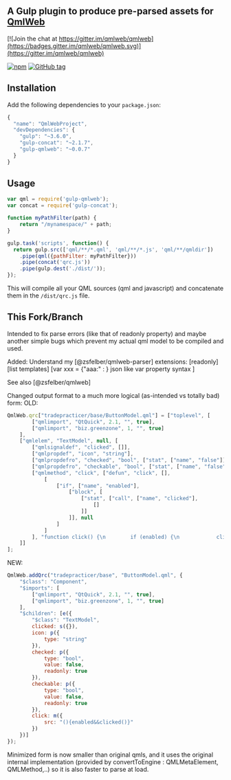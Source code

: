 ## A Gulp plugin to produce pre-parsed assets for [QmlWeb](https://github.com/qmlweb/qmlweb)

[![Join the chat at https://gitter.im/qmlweb/qmlweb](https://badges.gitter.im/qmlweb/qmlweb.svg)](https://gitter.im/qmlweb/qmlweb)

[![npm](https://img.shields.io/npm/v/gulp-qmlweb.svg)](https://www.npmjs.com/package/gulp-qmlweb)
[![GitHub tag](https://img.shields.io/github/tag/qmlweb/gulp-qmlweb.svg)](https://github.com/qmlweb/gulp-qmlweb/releases)

## Installation

Add the following dependencies to your `package.json`:

```js
{
  "name": "QmlWebProject",
  "devDependencies": {
    "gulp": "~3.6.0",
    "gulp-concat": "~2.1.7",
    "gulp-qmlweb": "~0.0.7"
  }
}
```

## Usage
```js
var qml = require('gulp-qmlweb');
var concat = require('gulp-concat');

function myPathFilter(path) {
    return "/mynamespace/" + path;
}

gulp.task('scripts', function() {
  return gulp.src(['qml/**/*.qml', 'qml/**/*.js', 'qml/**/qmldir'])
    .pipe(qml({pathFilter: myPathFilter}))
    .pipe(concat('qrc.js'))
    .pipe(gulp.dest('./dist/'));
});
```

This will compile all your QML sources (qml and javascript) and concatenate them in the `/dist/qrc.js` file.


## This Fork/Branch

Intended to fix parse errors (like that of readonly property) and maybe another simple bugs which prevent my actual qml model to be compiled and used.

Added:
Understand my [@zsfelber/qmlweb-parser] extensions:
[readonly]  [list<xxx> templates]   [var xxx = {"aaa:" : <expression>}  json like var property syntax ]

See also [@zsfelber/qmlweb]

Changed output format to a much more logical (as-intended vs totally bad) form:
OLD:
```js
QmlWeb.qrc["tradepracticer/base/ButtonModel.qml"] = ["toplevel", [
        ["qmlimport", "QtQuick", 2.1, "", true],
        ["qmlimport", "biz.greenzone", 1, "", true]
    ],
    ["qmlelem", "TextModel", null, [
        ["qmlsignaldef", "clicked", []],
        ["qmlpropdef", "icon", "string"],
        ["qmlpropdefro", "checked", "bool", ["stat", ["name", "false"]], "false;\n    "],
        ["qmlpropdefro", "checkable", "bool", ["stat", ["name", "false"]], "false;\n\n    "],
        ["qmlmethod", "click", ["defun", "click", [],
            [
                ["if", ["name", "enabled"],
                    ["block", [
                        ["stat", ["call", ["name", "clicked"],
                            []
                        ]]
                    ]], null
                ]
            ]
        ], "function click() {\n        if (enabled) {\n            clicked();\n        }\n    }\n"]
    ]]
];
```

NEW:
```js
QmlWeb.addQrc("tradepracticer/base", "ButtonModel.qml", {
    "$class": "Component",
    "$imports": [
        ["qmlimport", "QtQuick", 2.1, "", true],
        ["qmlimport", "biz.greenzone", 1, "", true]
    ],
    "$children": [e({
        "$class": "TextModel",
        clicked: s({}),
        icon: p({
            type: "string"
        }),
        checked: p({
            type: "bool",
            value: false,
            readonly: true
        }),
        checkable: p({
            type: "bool",
            value: false,
            readonly: true
        }),
        click: m({
            src: "(){enabled&&clicked()}"
        })
    })]
});
```

Minimized form is now smaller than original qmls, and it uses the original internal implementation (provided by convertToEngine : QMLMetaElement, QMLMethod,..) so it is also faster to parse at load.
